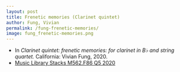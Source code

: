```yaml
---
layout: post
title: Frenetic memories (Clarinet quintet)
author: Fung, Vivian
permalink: /fung-frenetic-memories/
image: fung_frenetic-memories.png
---
```


- In *Clarinet quintet: frenetic memories: for clarinet in B♭ and string quartet.* California: Vivian Fung, 2020.
- <a href="https://tufts-primo.hosted.exlibrisgroup.com/permalink/f/bnf7qa/01TUN_ALMA21283698380003851" target="_blank">Music Library Stacks M562.F86 Q5 2020</a>
